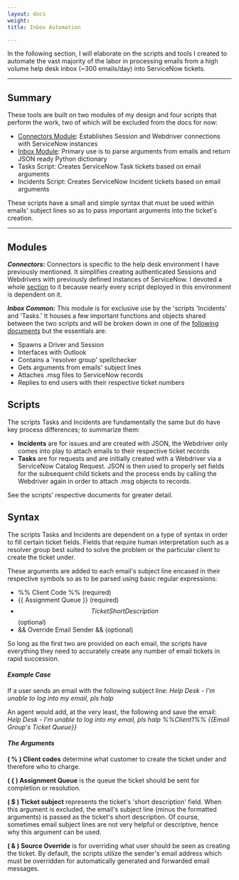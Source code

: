 ```yaml
---
layout: docs
weight: 
title: Inbox Automation

---
```

In the following section, I will elaborate on the scripts and tools I created to automate the vast majority of the labor in processing emails from a high volume help desk inbox (\~300 emails/day) into ServiceNow tickets.

<hr />

## Summary

These tools are built on two modules of my design and four scripts that perform the work, two of which will be excluded from the docs for now:

* [Connectors Module](/docs/connectors/): Establishes Session and Webdriver connections with ServiceNow instances
* [Inbox Module](/docs/inbox-common-module/): Primary use is to parse arguments from emails and return JSON ready Python dictionary
* Tasks Script: Creates ServiceNow Task tickets based on email arguments
* Incidents Script: Creates ServiceNow Incident tickets based on email arguments

These scripts have a small and simple syntax that must be used within emails' subject lines so as to pass important arguments into the ticket's creation.

<hr />

## Modules

**_Connectors:_** Connectors is specific to the help desk environment I have previously mentioned. It simplifies creating authenticated Sessions and Webdrivers with previously defined instances of ServiceNow. I devoted a whole [section](/docs/connectors/) to it because nearly every script deployed in this environment is dependent on it.

**_Inbox Common:_** This module is for exclusive use by the 'scripts 'Incidents' and 'Tasks.' It houses a few important functions and objects shared between the two scripts and will be broken down in one of the [following documents](/docs/inbox-common-module/) but the essentials are:

* Spawns a Driver and Session
* Interfaces with Outlook
* Contains a 'resolver group' spellchecker
* Gets arguments from emails' subject lines
* Attaches .msg files to ServiceNow records
* Replies to end users with their respective ticket numbers

## Scripts

The scripts Tasks and Incidents are fundamentally the same but do have key process differences; to summarize them:

* **Incidents** are for issues and are created with JSON, the Webdriver only comes into play to attach emails to their respective ticket records
* **Tasks** are for requests and are initially created with a Webdriver via a ServiceNow Catalog Request. JSON is then used to properly set fields for the subsequent child tickets and the process ends by calling the Webdriver again in order to attach .msg objects to records.

See the scripts' respective documents for greater detail.

## Syntax

The scripts Tasks and Incidents are dependent on a type of syntax in order to fill certain ticket fields. Fields that require human interpretation such as a resolver group best suited to solve the problem or the particular client to create the ticket under. 

These arguments are added to each email's subject line encased in their respective symbols so as to be parsed using basic regular expressions:

* %% Client Code %% (required)
* {{ Assignment Queue }} (required)
* $$ Ticket Short Description $$ (optional)
* && Override Email Sender && (optional)

So long as the first two are provided on each email, the scripts have everything they need to accurately create any number of email tickets in rapid succession.

#### **_Example Case_**

If a user sends an email with the following subject line:
_Help Desk - I'm unable to log into my email, pls halp_

An agent would add, at the very least, the following and save the email:
_Help Desk - I'm unable to log into my email, pls halp %%Client1%% {{Email Group's Ticket Queue}}_

#### **_The Arguments_**

**( % ) Client codes** determine what customer to create the ticket under and therefore who to charge.

**( { ) Assignment Queue** is the queue the ticket should be sent for completion or resolution.

**( $ ) Ticket subject** represents the ticket's 'short description' field. When this argument is excluded, the email's subject line (minus the formatted arguments) is passed as the ticket's short description. Of course, sometimes email subject lines are not very helpful or descriptive, hence why this argument can be used.

**( & ) Source Override** is for overriding what user should be seen as creating the ticket. By default, the scripts utilize the sender's email address which must be overridden for automatically generated and forwarded email messages.